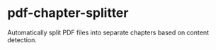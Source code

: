 # pdf-chapter-splitter
Automatically split PDF files into separate chapters based on content detection.
